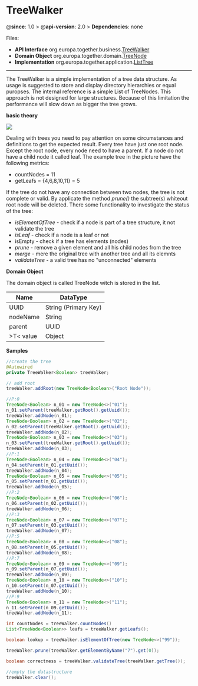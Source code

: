 # TreeWalker

@**since**: 1.0 > @**api-version**: 2.0 > **Dependencies**: none

Files:

- **API Interface** org.europa.together.business.[TreeWalker](https://git.elmar-dott.com/scm/repo/TogetherPlatform/TP-CORE/code/sources/Releases/src/main/java/org/europa/together/business/TreeWalker.java)
- **Domain Object** org.europa.together.domain.[TreeNode](https://git.elmar-dott.com/scm/repo/TogetherPlatform/TP-CORE/code/sources/Releases/src/main/java/org/europa/together/domain/TreeNode.java)
- **Implementation** org.europa.together.application.[ListTree](https://git.elmar-dott.com/scm/repo/TogetherPlatform/TP-CORE/code/sources/Releases/src/main/java/org/europa/together/application/ListTree.java)

---

The TreeWalker is a simple implementation of a tree data structure. As usage is suggested to store and display directory hierarchies or equal puropses. The internal reference is a simple List of TreeNodes. This approach is not designed for large structures. Because of this limitation the performance will slow down as bigger the tree grows.

**basic theory**

![](https://github.com/ElmarDott/TP-CORE/wiki/images/Tree.jpg)

Dealing with trees you need to pay attention on some circumstances and definitions to get the expected result. Every tree have just one root node. Except the root node, every node need to have a parent. If a  node do not have a child node it called leaf. The example tree in the picture have the following metrics:

- countNodes = 11
- getLeafs = {4,6,8,10,11} = 5

If the tree do not have any connection between two nodes, the tree is not complete or valid. By applicate the method *prune()* the subtree(s) whiteout root node will be deleted. There some functionality to investigate the status of the tree:

- *isElementOfTree* - check if a node is part of a tree structure, it not validate the tree
- *isLeaf* - check if a node is a leaf or not
- isEmpty - check if a tree has elements (nodes)
- *prune* - remove a given element and all his child nodes from the tree
- *merge* - mere the original tree with another tree and all its elemnts
- *validateTree* - a valid tree has no "unconnected" elements

**Domain Object**

The domain object is called TreeNode witch is stored in the list.

| Name      | DataType             |
| --------- | -------------------- |
| UUID      | String (Primary Key) |
| nodeName  | String               |
| parent    | UUID                 |
| &gt;T&lt; value | Object               |

**Samples**

```java
//create the tree
@Autowired
private TreeWalker<Boolean> treeWalker;

// add root
treeWalker.addRoot(new TreeNode<Boolean>("Root Node"));

//P:0
TreeNode<Boolean> n_01 = new TreeNode<>("01");
n_01.setParent(treeWalker.getRoot().getUuid());
treeWalker.addNode(n_01);
TreeNode<Boolean> n_02 = new TreeNode<>("02");
n_02.setParent(treeWalker.getRoot().getUuid());
treeWalker.addNode(n_02);
TreeNode<Boolean> n_03 = new TreeNode<>("03");
n_03.setParent(treeWalker.getRoot().getUuid());
treeWalker.addNode(n_03);
//P:1
TreeNode<Boolean> n_04 = new TreeNode<>("04");
n_04.setParent(n_01.getUuid());
treeWalker.addNode(n_04);
TreeNode<Boolean> n_05 = new TreeNode<>("05");
n_05.setParent(n_01.getUuid());
treeWalker.addNode(n_05);
//P:2
TreeNode<Boolean> n_06 = new TreeNode<>("06");
n_06.setParent(n_02.getUuid());
treeWalker.addNode(n_06);
//P:3
TreeNode<Boolean> n_07 = new TreeNode<>("07");
n_07.setParent(n_03.getUuid());
treeWalker.addNode(n_07);
//P:5
TreeNode<Boolean> n_08 = new TreeNode<>("08");
n_08.setParent(n_05.getUuid());
treeWalker.addNode(n_08);
//P:7
TreeNode<Boolean> n_09 = new TreeNode<>("09");
n_09.setParent(n_07.getUuid());
treeWalker.addNode(n_09);
TreeNode<Boolean> n_10 = new TreeNode<>("10");
n_10.setParent(n_07.getUuid());
treeWalker.addNode(n_10);
//P:9
TreeNode<Boolean> n_11 = new TreeNode<>("11");
n_11.setParent(n_09.getUuid());
treeWalker.addNode(n_11);

int countNodes = treeWalker.countNodes()
List<TreeNode<Boolean>> leafs = treeWalker.getLeafs();

boolean lookup = treeWalker.isElementOfTree(new TreeNode<>("99"));

treeWalker.prune(treeWalker.getElementByName("7").get(0));

boolean correctness = treeWalker.validateTree(treeWalker.getTree());

//empty the datastructure
treeWalker.clear();
```
